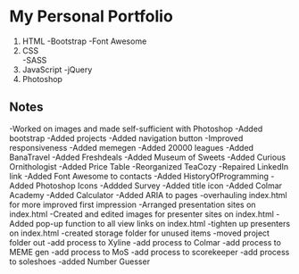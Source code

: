 # My Personal Portfolio

1. HTML
   -Bootstrap
   -Font Awesome
2. CSS  
   -SASS
3. JavaScript
   -jQuery
4. Photoshop

## Notes

-Worked on images and made self-sufficient with Photoshop
-Added bootstrap
-Added projects
-Added navigation button
-Improved responsiveness
-Added memegen
-Added 20000 leagues
-Added BanaTravel
-Added Freshdeals
-Added Museum of Sweets
-Added Curious Ornithologist
-Added Price Table
-Reorganized TeaCozy
-Repaired LinkedIn link
-Added Font Awesome to contacts
-Added HistoryOfProgramming
-Added Photoshop Icons
-Addded Survey
-Added title icon
-Added Colmar Academy
-Added Calculator
-Added ARIA to pages
-overhauling index.html for more improved first impression
-Arranged presentation sites on index.html
-Created and edited images for presenter sites on index.html
-Added pop-up function to all view links on index.html
-tighten up presenters on index.html
-created storage folder for unused items
-moved project folder out
-add process to Xyline
-add process to Colmar
-add process to MEME gen
-add process to MoS
-add process to scorekeeper
-add process to soleshoes
-added Number Guesser
